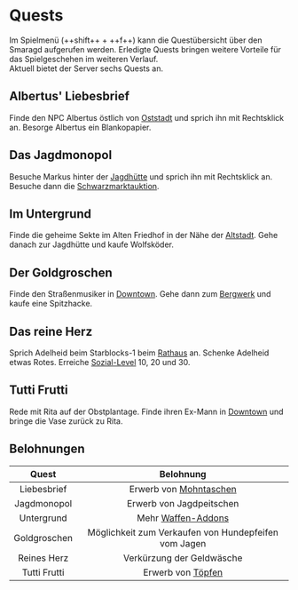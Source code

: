 # Quests

Im Spielmenü (++shift++ + ++f++) kann die Questübersicht über den Smaragd aufgerufen werden. Erledigte Quests bringen weitere Vorteile für das Spielgeschehen im weiteren Verlauf.<br>
Aktuell bietet der Server sechs Quests an.

## Albertus' Liebesbrief
Finde den NPC Albertus östlich von [Oststadt](../../pages/gebiete/oststadt.md) und sprich ihn mit Rechtsklick an. Besorge Albertus ein Blankopapier.

## Das Jagdmonopol
Besuche Markus hinter der [Jagdhütte](../../pages/nebenjobs/jagd.md) und sprich ihn mit Rechtsklick an. Besuche dann die [Schwarzmarktauktion](../../pages/orte/schwarzmarkt.md).

## Im Untergrund
Finde die geheime Sekte im Alten Friedhof in der Nähe der [Altstadt](../../pages/gebiete/altstadt.md). Gehe danach zur Jagdhütte und kaufe Wolfsköder.

## Der Goldgroschen
Finde den Straßenmusiker in [Downtown](../../pages/gebiete/downtown.md). Gehe dann zum [Bergwerk](../../pages/nebenjobs/bergbau.md) und kaufe eine Spitzhacke.

## Das reine Herz
Sprich Adelheid beim Starblocks-1 beim [Rathaus](../../pages/orte/rathaus.md) an. Schenke Adelheid etwas Rotes. Erreiche [Sozial-Level](../../pages/skills/social.md) 10, 20 und 30.

## Tutti Frutti
Rede mit Rita auf der Obstplantage. Finde ihren Ex-Mann in [Downtown](../../pages/gebiete/downtown.md) und bringe die Vase zurück zu Rita.

## Belohnungen
| Quest         | Belohnung                                             |
|:-------------:|:-----------------------------------------------------:|
| Liebesbrief   | Erwerb von [Mohntaschen](../../pages/pflanzen/mohnfeld.md)|
| Jagdmonopol   | Erwerb von Jagdpeitschen|
| Untergrund    | Mehr [Waffen-Addons](../../pages/items/weapons/waffenaddons.md)|
| Goldgroschen  | Möglichkeit zum Verkaufen von Hundepfeifen vom Jagen  |
| Reines Herz   | Verkürzung der Geldwäsche                             |
| Tutti Frutti  | Erwerb von [Töpfen](https://wiki.germanrp.eu/pages/houses/hausaddons/#garten)|